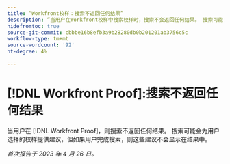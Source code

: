 ```yaml
---
title: “Workfront校样：搜索不返回任何结果”
description: “当用户在Workfront校样中搜索校样时，搜索不会返回任何结果。 搜索可能会为用户选择的校样提供建议，但如果用户完成搜索，则这些建议不会显示在结果中。”
hidefromtoc: true
source-git-commit: cbbbe16b8efb3a9b28280db0b201201ab3756c5c
workflow-type: tm+mt
source-wordcount: '92'
ht-degree: 4%

---
```



# [!DNL Workfront Proof]:搜索不返回任何结果

当用户在 [!DNL Workfront Proof]，则搜索不返回任何结果。 搜索可能会为用户选择的校样提供建议，但如果用户完成搜索，则这些建议不会显示在结果中。

_首次报告于 2023 年 4 月 26 日。_

